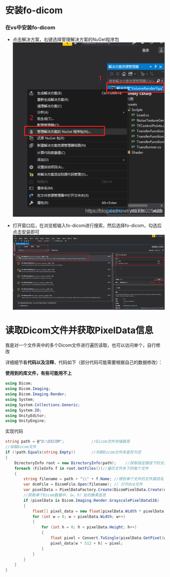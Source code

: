 # 安装fo-dicom

### 在vs中安装fo-dicom

*   点击解决方案，右键选择管理解决方案的NuGet程序包  
    ![在这里插入图片描述](vx_images/558842815224944.png)
    
*   打开窗口后，在浏览框输入fo-dicom进行搜索，然后选择fo-dicom，勾选后点击安装即可  
    ![在这里插入图片描述](vx_images/555752815221683.png)
    

# 读取Dicom文件并获取PixelData信息

我是对一个文件夹中的多个Dicom文件进行遍历读取，也可以访问单个，自行修改

详细细节看**代码以及注释**，代码如下（部分代码可能需要根据自己的数据修改）：

**使用到的库文件，有些可能用不上**
~~~csharp
using Dicom;
using Dicom.Imaging;
using Dicom.Imaging.Render;
using System;
using System.Collections.Generic;
using System.IO;
using UnityEditor;
using UnityEngine;
~~~

实现代码
~~~csharp
string path = @"D:\DICOM";            //Dicom文件存储路径
//读取Dicom文件
if (!path.Equals(string.Empty))       //判断Dicom文件夹是否为空
{
    DirectoryInfo root = new DirectoryInfo(path);    //获取指定路径下的文件目录
    foreach (FileInfo f in root.GetFiles())//遍历文件夹下的每个文件
    {
        string filename = path + "\\" + f.Name; //得到单个文件的文件路径名
        var dcmFile = DicomFile.Open(filename); // 打开dcm文件
        var pixelData = PixelDataFactory.Create(DicomPixelData.Create(dcmFile.Dataset), 0); //获取第0帧的pixeldata，想获取其他帧修改即可，我的数据只有一帧，返回IPixelData类型      
        //获取单个Dicom数据中，（w，h）处的像素信息             
        if (pixelData is Dicom.Imaging.Render.GrayscalePixelDataS16)
        {
            float[] pixel_data = new float[pixelData.Width * pixelData.Height]; //存储本dcm文件所有点的像素  
            for (int w = 0; w < pixelData.Width; w++)
            {
                for (int h = 0; h < pixelData.Height; h++)
                {
                    float pixel = Convert.ToSingle(pixelData.GetPixel(w, h));//将获取到的像素转换为float类型
                    pixel_data[w * 512 + h] = pixel;
                }
            }
        }
    }
}
~~~
